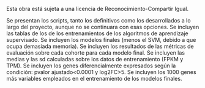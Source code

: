 Esta obra está sujeta a una licencia de Reconocimiento-Compartir Igual.

Se presentan los scripts, tanto los definitivos como los desarrollados a lo largo del proyecto, aunque no se continuara con esas opciones.
Se incluyen las tablas de los de los entrenamientos de los algoritmos de aprendizaje supervisado.
Se incluyen los modelos finales (menos el SVM, debido a que ocupa demasiada memoria).
Se incluyen los resultados de las métricas de evaluación sobre cada cohorte para cada modelo final.
Se incluyen las medias y las sd calculadas sobre los datos de entrenamiento (FPKM y TPM).
Se incluyen los genes diferencialmente expresados según la condición: pvalor ajustado<0.0001 y log2FC>5.
Se incluyen los 1000 genes más variables empleados en el entrenamiento de los modelos finales.
